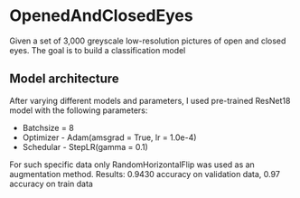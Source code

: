 # OpenedAndClosedEyes
Given a set of 3,000 greyscale low-resolution pictures of open and closed eyes. The goal is to build a classification model

## Model architecture
After varying different models and parameters, I used pre-trained ResNet18 model with the following parameters: 
- Batchsize = 8
- Optimizer - Adam(amsgrad = True, lr = 1.0e-4)
- Schedular - StepLR(gamma = 0.1)

For such specific data only RandomHorizontalFlip was used as an augmentation method. 
Results: 0.9430 accuracy on validation data, 0.97 accuracy on train data
